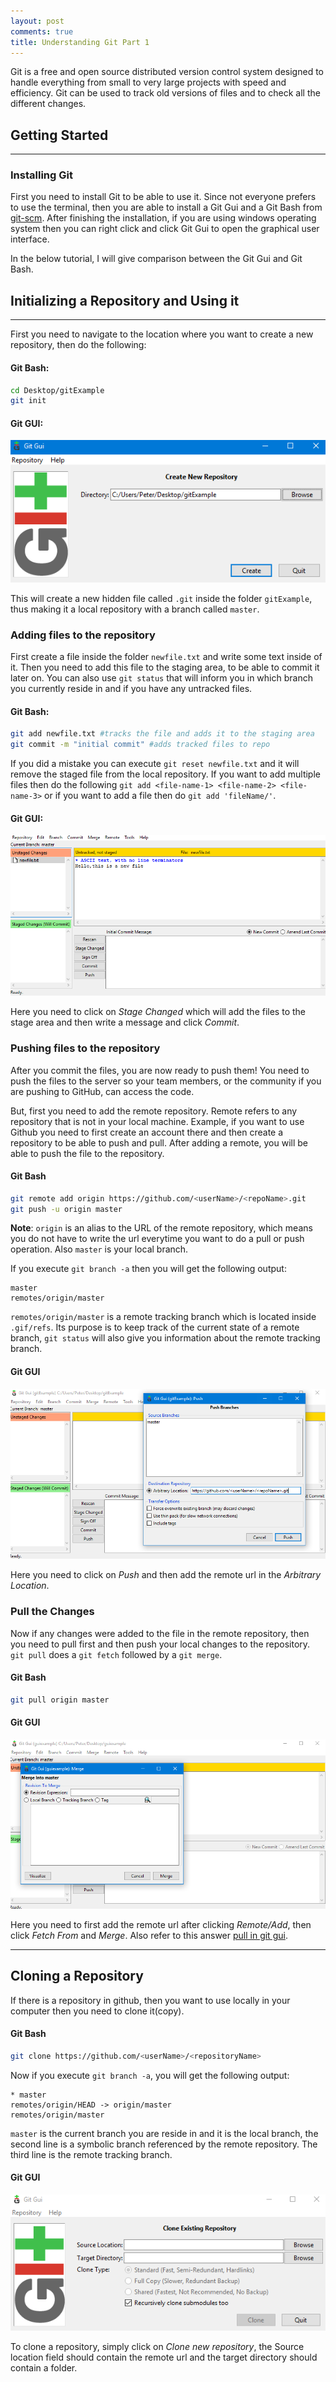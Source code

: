 ```yaml
---
layout: post
comments: true
title: Understanding Git Part 1
---
```


<p class="message"> 
Git is a free and open source distributed version control system designed to handle everything from small to very large projects with speed and efficiency. Git can be used to track old versions of files and to check all the different changes.
</p>

## Getting Started
---

### Installing Git

First you need to install Git to be able to use it. Since not everyone prefers to use the terminal, then you are able to install a Git Gui and a Git Bash from [git-scm](https://git-scm.com/downloads).
 After finishing the installation, if you are using windows operating system then you can right click and click Git Gui to open the graphical user interface.

 In the below tutorial, I will give comparison between the Git Gui and Git Bash.

## Initializing a Repository and Using it
---

First you need to navigate to the location where you want to create a new repository, then do the following:

#### Git Bash:

```bash
cd Desktop/gitExample
git init
```
#### Git GUI:

![git gui new repo](/images/gitguinewrepo.PNG)

This will create a new hidden file called `.git` inside the folder `gitExample`, thus making it a local repository with a branch called `master`.

### Adding files to the repository

First create a file inside the folder `newfile.txt` and write some text inside of it. Then you need to add this file to the staging area, to be able to commit it later on. You can also use `git status` that will inform you in which branch you currently reside in and if you have any untracked files.

#### Git Bash:
```bash
git add newfile.txt #tracks the file and adds it to the staging area
git commit -m "initial commit" #adds tracked files to repo
```
   


If you did a mistake you can execute `git reset newfile.txt` and it will remove the staged file from the local repository. If you want to add multiple files then do the following `git add <file-name-1> <file-name-2> <file-name-3>` or if you want to add a file then do `git add 'fileName/'`.

#### Git GUI:

![add a new file](/images/gitaddfile.PNG)

Here you need to click on *Stage Changed* which will add the files to the stage area and then write a message and click *Commit*.

### Pushing files to the repository

After you commit the files, you are now ready to push them! You need to push the files to the server so your team members, or the community if you are pushing to GitHub, can access the code.

But, first you need to add the remote repository. Remote refers to any repository that is not in your local machine. Example, if you want to use Github you need to first create an account there and then create a repository to be able to push and pull. After adding a remote, you will be able to push the file to the repository.

#### Git Bash
```bash
git remote add origin https://github.com/<userName>/<repoName>.git 
git push -u origin master
```
**Note**: `origin` is an alias to the URL of the remote repository, which means you do not have to write the url everytime you want to do a pull or push operation. Also `master` is your local branch.

If you execute `git branch -a` then you will get the following output:

    master
    remotes/origin/master

`remotes/origin/master` is a remote tracking branch which is located inside `.gif/refs`. Its purpose is to keep track of the current state of a remote branch, `git status` will also give you information about the remote tracking branch.

#### Git GUI

![git push](/images/gitpush.PNG)

Here you need to click on *Push* and then add the remote url in the *Arbitrary Location*.

### Pull the Changes

Now if any changes were added to the file in the remote repository, then you need to pull first and then push your local changes to the repository. `git pull` does a `git fetch` followed by a `git merge`.

#### Git Bash
 ```bash 
git pull origin master
```

#### Git GUI

![git merge](/images/gitmerge.PNG)

Here you need to first add the  remote url after clicking *Remote/Add*, then click *Fetch From* and *Merge*. Also refer to this answer [pull in git gui](https://stackoverflow.com/questions/22666828/no-pull-in-git-gui).

---

## Cloning a Repository

If there is a repository in github, then you want to use locally in your computer then you need to clone it(copy).

#### Git Bash
 ```bash 
git clone https://github.com/<userName>/<repositoryName>
```

Now if you execute `git branch -a`, you will get the following output:

    * master
    remotes/origin/HEAD -> origin/master
    remotes/origin/master

`master` is the current branch you are reside in and it is the local branch, the second line is a symbolic branch referenced by the remote repository. The third line is the remote tracking branch.

#### Git GUI

![git clone](/images/gitclone.PNG)

To clone a repository, simply click on *Clone new repository*, the Source location field should contain the remote url and the target directory should contain a folder.

